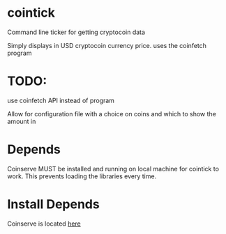 # cointick
Command line ticker for getting cryptocoin data



Simply displays in USD cryptocoin currency price.
uses the coinfetch program


# TODO:
use coinfetch API instead of program

Allow for configuration file with a choice on coins and which to show the amount in

# Depends
Coinserve MUST be installed and running on local machine for cointick to work. This prevents loading the libraries every time.
# Install Depends
Coinserve is located [here](https://github.com/justyntemme/coinserve)
